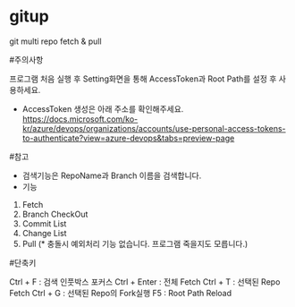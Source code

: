 # gitup
git multi repo fetch &amp; pull

#주의사항

프로그램 처음 실행 후 Setting화면을 통해 AccessToken과 Root Path를 설정 후 사용하세요.

* AccessToken 생성은 아래 주소를 확인해주세요.
https://docs.microsoft.com/ko-kr/azure/devops/organizations/accounts/use-personal-access-tokens-to-authenticate?view=azure-devops&tabs=preview-page

#참고

* 검색기능은 RepoName과 Branch 이름을 검색합니다.
* 기능
1. Fetch
2. Branch CheckOut
3. Commit List
4. Change List
5. Pull (* 충돌시 예외처리 기능 없습니다. 프로그램 죽을지도 모릅니다.)

#단축키

Ctrl + F : 검색 인풋박스 포커스
Ctrl + Enter : 전체 Fetch
Ctrl + T : 선택된 Repo Fetch
Ctrl + G : 선택된 Repo의 Fork실행
F5 : Root Path Reload